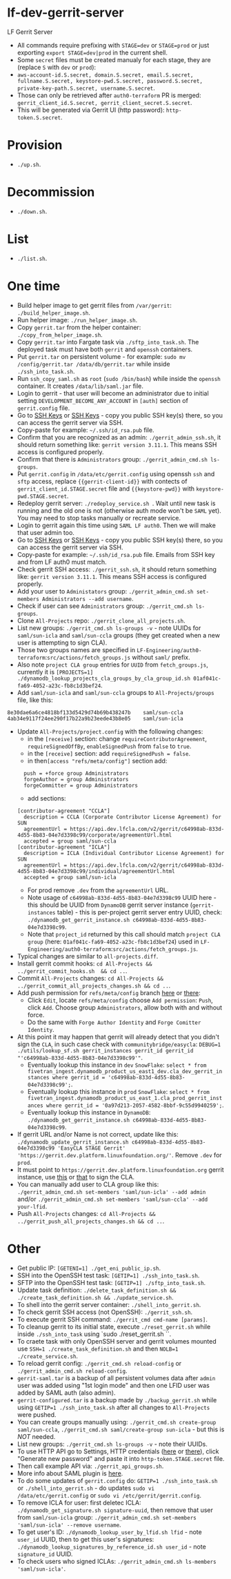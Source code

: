# lf-dev-gerrit-server

LF Gerrit Server

- All commands require prefixing with `STAGE=dev` or `STAGE=prod` or just exporting `export STAGE=dev|prod` in the current shell.
- Some `secret` files must be created manualy for each stage, they are (replace `S` with `dev` or `prod`):
- `` aws-account-id.S.secret, domain.S.secret, email.S.secret, fullname.S.secret, keystore-pwd.S.secret, password.S.secret, private-key-path.S.secret, username.S.secret ``.
- Those can only be retrieved after `auth0-terraform` PR is merged: `` gerrit_client_id.S.secret, gerrit_client_secret.S.secret ``.
- This will be generated via Gerrit UI (http password): `` http-token.S.secret ``.

# Provision

- `` ./up.sh ``.


# Decommission

- `` ./down.sh ``.


# List

- `` ./list.sh ``.


# One time

- Build helper image to get gerrit files from `/var/gerrit`: `` ./build_helper_image.sh ``.
- Run helper image: `` ./run_helper_image.sh ``.
- Copy `gerrit.tar` from the helper container: `` ./copy_from_helper_image.sh ``.
- Copy `gerrit.tar` into Fargate task via `` ./sftp_into_task.sh ``. The deployed task must have both `gerrit` and `openssh` containers.
- Put `gerrit.tar` on persistent volume - for example: `sudo mv /config/gerrit.tar /data/db/gerrit.tar` while inside `` ./ssh_into_task.sh ``.
- Run `ssh_copy_saml.sh` as `root` (`sudo /bin/bash`) while inside the `openssh` container. It creates `/data/lib/saml.jar` file.
- Login to gerrit - that user will become an administrator due to initial setting `DEVELOPMENT_BECOME_ANY_ACCOUNT` in `[auth]` section of `gerrit.config` file.
- Go to [SSH Keys](https://gerrit.dev.platform.linuxfoundation.org/settings/#SSHKeys) or [SSH Keys](https://gerrit.platform.linuxfoundation.org/settings/#SSHKeys) - copy you public SSH key(s) there, so you can access the gerrit server via SSH.
- Copy-paste for example: `~/.ssh/id_rsa.pub` file.
- Confirm that you are recognized as an admin: `` ./gerrit_admin_ssh.sh ``, it should return something like: `gerrit version 3.11.1`. This means SSH access is configured properly.
- Confirm that there is `Administrators` group: `` ./gerrit_admin_cmd.sh ls-groups ``.
- Put `gerrit.config` in `/data/etc/gerrit.config` using openssh `ssh` and `sftp` access, replace `{{gerrit-client-id}}` with contects of `gerrit_client_id.STAGE.secret` file and `{{keystore-pwd}}` with `keystore-pwd.STAGE.secret`.
- Redeploy gerrit server: `` ./redeploy_service.sh  ``. Wait until new task is running and the old one is not (otherwise auth mode won't be `SAML` yet). You may need to stop tasks manually or recreate service.
- Login to gerrit again this time using `SAML LF auth0`. Then we will make that user admin too.
- Go to [SSH Keys](https://gerrit.dev.platform.linuxfoundation.org/settings/#SSHKeys) or [SSH Keys](https://gerrit.platform.linuxfoundation.org/settings/#SSHKeys) - copy you public SSH key(s) there, so you can access the gerrit server via SSH.
- Copy-paste for example: `~/.ssh/id_rsa.pub` file. Emails from SSH key and from LF auth0 must match.
- Check gerrit SSH access: `` ./gerrit_ssh.sh ``, it should return something like: `gerrit version 3.11.1`. This means SSH access is configured properly.
- Add your user to `Administators` group: `` ./gerrit_admin_cmd.sh set-members Administrators --add username ``.
- Check if user can see `Administrators` group: `` ./gerrit_cmd.sh ls-groups ``.
- Clone `All-Projects` repo: `` ./gerrit_clone_all_projects.sh ``.
- List new groups: `` ./gerrit_cmd.sh ls-groups -v `` - note UUIDs for `saml/sun-icla` and `saml/sun-ccla` groups (they get created when a new user is attempting to sign CLA).
- Those two groups names are specified in `LF-Engineering/auth0-terraform`:`src/actions/fetch_groups.js` without `saml/` prefix.
- Also note `project CLA group` entries for `UUID` from `fetch_groups.js`, currently it is `` [PROJECTS=1] ./dynamodb_lookup_projects_cla_groups_by_cla_group_id.sh 01af041c-fa69-4052-a23c-fb8c1d3bef24 ``.
- Add `saml/sun-icla` and `saml/sun-ccla` groups to `All-Projects/groups` file, like this:
```
8e30dae6a6ce4818bf133d5429d74b69b438247b	saml/sun-ccla
4ab34e9117f24ee290f17b22a9b23eede43b8e05	saml/sun-icla
```
- Update `All-Projects/project.config` with the following changes:
  - in the `[receive]` section: change `requireContributorAgreement`, `requireSignedOffBy`, `enableSignedPush` from `false` to `true`.
  - in the `[receive]` section: add `requireSignedPush = false`.
  - in then`[access "refs/meta/config"]` section add:
  ```
    push = +force group Administrators
    forgeAuthor = group Administrators
    forgeCommitter = group Administrators
  ```
  - add sections:
  ```
  [contributor-agreement "CCLA"]
    description = CCLA (Corporate Contributor License Agreement) for SUN
    agreementUrl = https://api.dev.lfcla.com/v2/gerrit/c64998ab-833d-4d55-8b83-04e7d3398c99/corporate/agreementUrl.html
    accepted = group saml/sun-ccla
  [contributor-agreement "ICLA"]
    description = ICLA (Individual Contributor License Agreement) for SUN
    agreementUrl = https://api.dev.lfcla.com/v2/gerrit/c64998ab-833d-4d55-8b83-04e7d3398c99/individual/agreementUrl.html
    accepted = group saml/sun-icla
  ```
  - For prod remove `.dev` from the `agreementUrl` URL.
  - Note usage of `c64998ab-833d-4d55-8b83-04e7d3398c99` UUID here - this should be UUID from `DynamoDB` gerrit server instance (`gerrit-instances` table) - this is per-project gerrit server entry UUID, check: `` ./dynamodb_get_gerrit_instance.sh c64998ab-833d-4d55-8b83-04e7d3398c99 ``.
  - Note that `project_id` returned by this call should match `project CLA group` (here: `01af041c-fa69-4052-a23c-fb8c1d3bef24`) used in `LF-Engineering/auth0-terraform`:`src/actions/fetch_groups.js`.
- Typical changes are similar to `all-projects.diff`.
- Install gerrit commit hooks: `` cd All-Projects && ../gerrit_commit_hooks.sh  && cd .. ``.
- Commit `All-Projects` changes: `` cd All-Projects && ../gerrit_commit_all_projects_changes.sh && cd .. ``.
- Add push permission for `refs/meta/config` branch [here](https://gerrit.dev.platform.linuxfoundation.org/admin/repos/All-Projects,access) or [there](https://gerrit.platform.linuxfoundation.org/admin/repos/All-Projects,access):
  - Click `Edit`, locate `refs/meta/config` choose `Add permission`: `Push`, click `Add`. Choose group `Administrators`, allow both with and without force.
  - Do the same with `Forge Author Identity` and `Forge Comitter Identity`.
- At this point it may happen that gerrit will already detect that you didn't sign the `CLA`, in such case check with `communitybridge/easycla`: `` DEBUG=1 ./utils/lookup_sf.sh gerrit_instances gerrit_id gerrit_id "'c64998ab-833d-4d55-8b83-04e7d3398c99'" ``.
  - Eventually lookup this instance in `dev` `SnowFlake`: `` select * from fivetran_ingest.dynamodb_product_us_east1_dev.cla_dev_gerrit_instances where gerrit_id = 'c64998ab-833d-4d55-8b83-04e7d3398c99'; ``.
  - Eventually lookup this instance in `prod` `SnowFlake`: `` select * from fivetran_ingest.dynamodb_product_us_east_1.cla_prod_gerrit_instances where gerrit_id = '0a97d213-2057-4582-8bbf-9c55d9940259'; ``.
  - Eventually lookup this instance in `DynamoDB`: `` ./dynamodb_get_gerrit_instance.sh c64998ab-833d-4d55-8b83-04e7d3398c99 ``.
- If gerrit URL and/or Name is not correct, update like this: `` ./dynamodb_update_gerrit_instance.sh c64998ab-833d-4d55-8b83-04e7d3398c99 'EasyCLA STAGE Gerrit' 'https://gerrit.dev.platform.linuxfoundation.org/' ``. Remove `.dev` for `prod`.
- It must point to `https://gerrit.dev.platform.linuxfoundation.org` gerrit instance, use [this](https://gerrit.dev.platform.linuxfoundation.org/settings/new-agreement) or [that](https://gerrit.platform.linuxfoundation.org/settings/new-agreement) to sign the CLA.
- You can manually add user to CLA group like this: `` ./gerrit_admin_cmd.sh set-members 'saml/sun-icla' --add admin `` and/or `` ./gerrit_admin_cmd.sh set-members 'saml/sun-ccla' --add your-lfid ``.
- Push `All-Projects` changes: `` cd All-Projects && ../gerrit_push_all_projects_changes.sh && cd .. ``.

# Other

- Get public IP: `` [GETENI=1] ./get_eni_public_ip.sh ``.
- SSH into the OpenSSH test task: `` [GETIP=1] ./ssh_into_task.sh ``.
- SFTP into the OpenSSH test task: `` [GETIP=1] ./sftp_into_task.sh ``.
- Update task definition: `` ./delete_task_definition.sh && ./create_task_definition.sh && ./update_service.sh ``.
- To shell into the gerrit server container: `` ./shell_into_gerrit.sh ``.
- To check gerrit SSH access (not OpenSSH): `` ./gerrit_ssh.sh ``.
- To execute gerrit SSH command: `` ./gerrit_cmd cmd-name [params] ``.
- To cleanup gerrit to its initial state, execute `` ./reset_gerrit.sh `` while inside `` ./ssh_into_task `` using `sudo ./reset_gerrit.sh ``.
- To craete task with only OpenSSH server and gerrit volumes mounted use `` SSH=1 ./create_task_definition.sh `` and then `` NOLB=1 ./create_service.sh ``.
- To reload gerrit config: `` ./gerrit_cmd.sh reload-config `` or `` ./gerrit_admin_cmd.sh reload-config ``.
- `gerrit-saml.tar` is a backup of all persistent volumes data after `admin` user was added using "1st login mode" and then one LFID user was added by SAML auth (also admin).
- `gerrit-configured.tar` is a backup made by `./backup_gerrit.sh` while using `GETIP=1 ./ssh_into_task.sh` after all changes to `All-Projects` were pushed.
- You can create groups manually using: `` ./gerrit_cmd.sh create-group saml/sun-ccla ``, `` ./gerrit_cmd.sh saml/create-group sun-icla `` - but this is *NOT* needed.
- List new groups: `` ./gerrit_cmd.sh ls-groups -v `` - note their UUIDs.
- To use HTTP API go to Settings, HTTP credentials ([here](https://gerrit.dev.platform.linuxfoundation.org/settings/#HTTPCredentials) or [there](https://gerrit.platform.linuxfoundation.org/settings/#HTTPCredentials)), click "Generate new password" and paste it into `http-token.STAGE.secret` file.
- Then call example API via: `` ./gerrit_api_groups.sh ``.
- More info about SAML plugin is [here](https://gerrit.googlesource.com/plugins/saml/).
- To do some updates of `gerrit.config` do: `` GETIP=1 ./ssh_into_task.sh `` or `` ./shell_into_gerrit.sh `` - do updates `sudo vi /data/etc/gerrit.config` or `sudo vi /etc/gerrit/gerrit.config`.
- To remove ICLA for user: first deletec ICLA: `` ./dynamodb_get_signature.sh signature-uuid ``, then remove that user from `saml/sun-icla` group: `` ./gerrit_admin_cmd.sh set-members 'saml/sun-icla' --remove username ``.
- To get user's ID: `` ./dynamodb_lookup_user_by_lfid.sh lfid `` - note `user_id` UUID, then to get this user's signatures: `` ./dynamodb_lookup_signatures_by_reference_id.sh user_id `` - note `signature_id` UUID.
- To check users who signed ICLAs: `` ./gerrit_admin_cmd.sh ls-members 'saml/sun-icla' ``.
